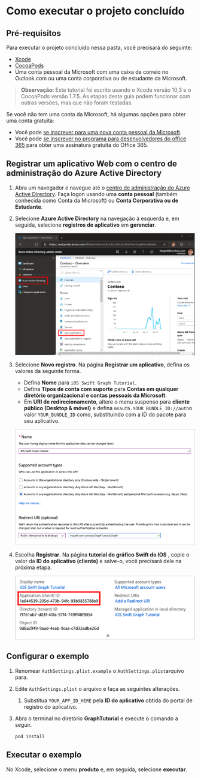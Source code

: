 # <a name="how-to-run-the-completed-project"></a>Como executar o projeto concluído

## <a name="prerequisites"></a>Pré-requisitos

Para executar o projeto concluído nessa pasta, você precisará do seguinte:

- [Xcode](https://developer.apple.com/xcode/)
- [CocoaPods](https://cocoapods.org)
- Uma conta pessoal da Microsoft com uma caixa de correio no Outlook.com ou uma conta corporativa ou de estudante da Microsoft.

> **Observação:** Este tutorial foi escrito usando o Xcode versão 10,3 e o CocoaPods versão 1.7.5. As etapas deste guia podem funcionar com outras versões, mas que não foram testadas.

Se você não tem uma conta da Microsoft, há algumas opções para obter uma conta gratuita:

- Você pode [se inscrever para uma nova conta pessoal da Microsoft](https://signup.live.com/signup?wa=wsignin1.0&rpsnv=12&ct=1454618383&rver=6.4.6456.0&wp=MBI_SSL_SHARED&wreply=https://mail.live.com/default.aspx&id=64855&cbcxt=mai&bk=1454618383&uiflavor=web&uaid=b213a65b4fdc484382b6622b3ecaa547&mkt=E-US&lc=1033&lic=1).
- Você pode [se inscrever no programa para desenvolvedores do office 365](https://developer.microsoft.com/office/dev-program) para obter uma assinatura gratuita do Office 365.

## <a name="register-a-web-application-with-the-azure-active-directory-admin-center"></a>Registrar um aplicativo Web com o centro de administração do Azure Active Directory

1. Abra um navegador e navegue até o [centro de administração do Azure Active Directory](https://aad.portal.azure.com). Faça logon usando uma **conta pessoal** (também conhecida como Conta da Microsoft) ou **Conta Corporativa ou de Estudante**.

1. Selecione **Azure Active Directory** na navegação à esquerda e, em seguida, selecione **registros de aplicativo** em **gerenciar**.

    ![Uma captura de tela dos registros de aplicativo ](/tutorial/images/aad-portal-app-registrations.png)

1. Selecione **Novo registro**. Na página **Registrar um aplicativo**, defina os valores da seguinte forma.

    - Defina **Nome** para `iOS Swift Graph Tutorial`.
    - Defina **Tipos de conta com suporte** para **Contas em qualquer diretório organizacional e contas pessoais da Microsoft**.
    - Em **URI de redirecionamento**, altere o menu suspenso para **cliente público (Desktop & móvel)** e defina `msauth.YOUR_BUNDLE_ID://auth`o valor `YOUR_BUNDLE_ID` como, substituindo com a ID do pacote para seu aplicativo.

    ![Uma captura de tela da página registrar um aplicativo](/tutorial/images/aad-register-an-app.png)

1. Escolha **Registrar**. Na página **tutorial do gráfico Swift do IOS** , copie o valor da **ID do aplicativo (cliente)** e salve-o, você precisará dele na próxima etapa.

    ![Uma captura de tela da ID do aplicativo do novo registro de aplicativo](/tutorial/images/aad-application-id.png)

## <a name="configure-the-sample"></a>Configurar o exemplo

1. Renomear `AuthSettings.plist.example` o `AuthSettings.plist`arquivo para.
1. Edite `AuthSettings.plist` o arquivo e faça as seguintes alterações.
    1. Substitua `YOUR_APP_ID_HERE` pela **ID do aplicativo** obtida do portal de registro do aplicativo.
1. Abra o terminal no diretório **GraphTutorial** e execute o comando a seguir.

    ```Shell
    pod install
    ```

## <a name="run-the-sample"></a>Executar o exemplo

No Xcode, selecione o menu **produto** e, em seguida, selecione **executar**.
